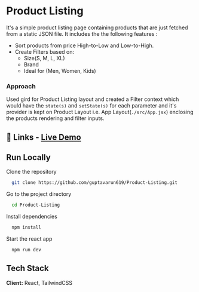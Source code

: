 # Product Listing

It's a simple product listing page containing products that are just fetched from a static JSON file.
It includes the the following features :

- Sort products from price High-to-Low and Low-to-High.
- Create Filters based on:
  - Size(S, M, L, XL)
  - Brand
  - Ideal for (Men, Women, Kids)

### Approach

Used gird for Product Listing layout and created a Filter context which would have the `state(s)` and `setState(s)` for each parameter and it's provider is kept on Product Layout i.e. App Layout(`./src/App.jsx`) enclosing the products rendering and filter inputs.

## 🔗 Links - [Live Demo](https://product-listing-red.vercel.app/)

## Run Locally

Clone the repository

```bash
  git clone https://github.com/guptavarun619/Product-Listing.git
```

Go to the project directory

```bash
  cd Product-Listing
```

Install dependencies

```bash
  npm install
```

Start the react app

```bash
  npm run dev
```

## Tech Stack

**Client:** React, TailwindCSS
